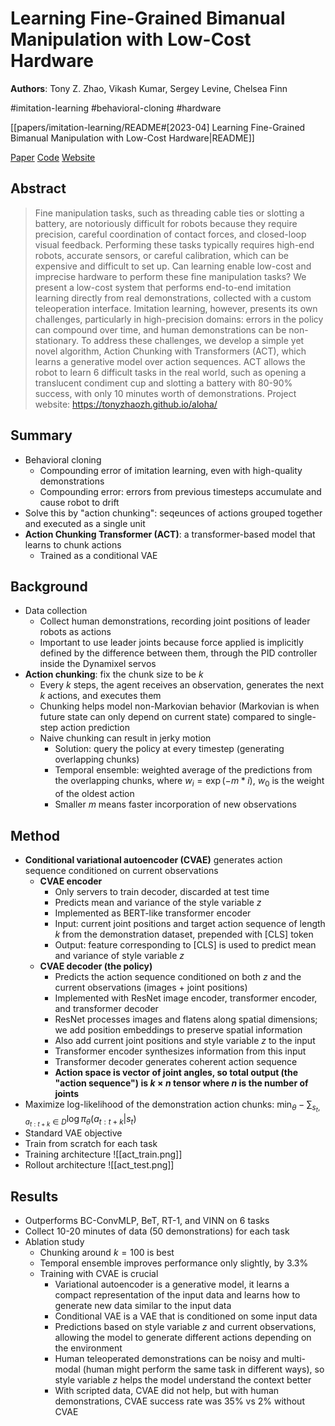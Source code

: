 # Learning Fine-Grained Bimanual Manipulation with Low-Cost Hardware

**Authors**: Tony Z. Zhao, Vikash Kumar, Sergey Levine, Chelsea Finn

#imitation-learning
#behavioral-cloning
#hardware

[[papers/imitation-learning/README#[2023-04] Learning Fine-Grained Bimanual Manipulation with Low-Cost Hardware|README]]

[Paper](http://arxiv.org/abs/2304.13705)
[Code](https://github.com/tonyzhaozh/act)
[Website](https://tonyzhaozh.github.io/aloha/)

## Abstract

> Fine manipulation tasks, such as threading cable ties or slotting a battery, are notoriously difficult for robots because they require precision, careful coordination of contact forces, and closed-loop visual feedback. Performing these tasks typically requires high-end robots, accurate sensors, or careful calibration, which can be expensive and difficult to set up. Can learning enable low-cost and imprecise hardware to perform these fine manipulation tasks? We present a low-cost system that performs end-to-end imitation learning directly from real demonstrations, collected with a custom teleoperation interface. Imitation learning, however, presents its own challenges, particularly in high-precision domains: errors in the policy can compound over time, and human demonstrations can be non-stationary. To address these challenges, we develop a simple yet novel algorithm, Action Chunking with Transformers (ACT), which learns a generative model over action sequences. ACT allows the robot to learn 6 difficult tasks in the real world, such as opening a translucent condiment cup and slotting a battery with 80-90% success, with only 10 minutes worth of demonstrations. Project website: <https://tonyzhaozh.github.io/aloha/>

## Summary

- Behavioral cloning
    - Compounding error of imitation learning, even with high-quality demonstrations
    - Compounding error: errors from previous timesteps accumulate and cause robot to drift
- Solve this by "action chunking": seqeunces of actions grouped together and executed as a single unit
- **Action Chunking Transformer (ACT)**: a transformer-based model that learns to chunk actions
    - Trained as a conditional VAE

## Background

- Data collection
    - Collect human demonstrations, recording joint positions of leader robots as actions
    - Important to use leader joints because force applied is implicitly defined by the difference between them, through the PID controller inside the Dynamixel servos
- **Action chunking**: fix the chunk size to be $k$
    - Every $k$ steps, the agent receives an observation, generates the next $k$ actions, and executes them
    - Chunking helps model non-Markovian behavior (Markovian is when future state can only depend on current state) compared to single-step action prediction
    - Naive chunking can result in jerky motion
        - Solution: query the policy at every timestep (generating overlapping chunks)
        - Temporal ensemble: weighted average of the predictions from the overlapping chunks, where $w_i = \exp (-m * i)$, $w_0$ is the weight of the oldest action
        - Smaller $m$ means faster incorporation of new observations

## Method

- **Conditional variational autoencoder (CVAE)** generates action sequence conditioned on current observations
    - **CVAE encoder**
        - Only servers to train decoder, discarded at test time
        - Predicts mean and variance of the style variable $z$
        - Implemented as BERT-like transformer encoder
        - Input: current joint positions and target action sequence of length $k$ from the demonstration dataset, prepended with [CLS] token
        - Output: feature corresponding to [CLS] is used to predict mean and variance of style variable $z$
    - **CVAE decoder (the policy)**
        - Predicts the action sequence conditioned on both $z$ and the current observations (images + joint positions)
        - Implemented with ResNet image encoder, transformer encoder, and transformer decoder
        - ResNet processes images and flatens along spatial dimensions; we add position embeddings to preserve spatial information
        - Also add current joint positions and style variable $z$ to the input
        - Transformer encoder synthesizes information from this input
        - Transformer decoder generates coherent action sequence
        - **Action space is vector of joint angles, so total output (the "action sequence") is $k\times n$ tensor where $n$ is the number of joints**
- Maximize log-likelihood of the demonstration action chunks: $\min_{\theta} -\sum_{s_t, a_{t:t+k}\in D} \log \pi_{\theta}(a_{t:t+k}|s_t)$
- Standard VAE objective
- Train from scratch for each task
- Training architecture ![[act_train.png]]
- Rollout architecture ![[act_test.png]]

## Results

- Outperforms BC-ConvMLP, BeT, RT-1, and VINN on 6 tasks
- Collect 10-20 minutes of data (50 demonstrations) for each task
- Ablation study
    - Chunking around $k=100$ is best
    - Temporal ensemble improves performance only slightly, by 3.3%
    - Training with CVAE is crucial
        - Variational autoencoder is a generative model, it learns a compact representation of the input data and learns how to generate new data similar to the input data
        - Conditional VAE is a VAE that is conditioned on some input data
        - Predictions based on style variable $z$ and current observations, allowing the model to generate different actions depending on the environment
        - Human teleoperated demonstrations can be noisy and multi-modal (human might perform the same task in different ways), so style variable $z$ helps the model understand the context better
        - With scripted data, CVAE did not help, but with human demonstrations, CVAE success rate was 35% vs 2% without CVAE
